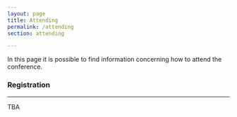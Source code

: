 ```yaml
---
layout: page
title: Attending
permalink: /attending
section: attending

---
```


In this page it is possible to find information concerning how to attend the conference.

### Registration
---

TBA
